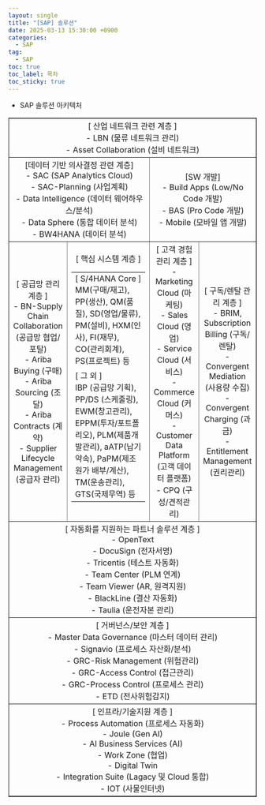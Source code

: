```yaml
---
layout: single
title: "[SAP] 솔루션"
date: 2025-03-13 15:30:00 +0900
categories: 
  - SAP
tag: 
  - SAP
toc: true
toc_label: 목차
toc_sticky: true
---
```


* SAP 솔루션 아키텍처 

<table border="1" style="width: 100%; border-collapse: collapse; text-align: center;">
    <tr>
        <td colspan="4">[ 산업 네트워크 관련 계층 ]
            <br>- LBN (물류 네트워크 관리)
            <br>- Asset Collaboration (설비 네트워크)
        </td>
    </tr>
    <tr>
        <td colspan="2">[데이터 기반 의사결정 관련 계층]
            <br>- SAC (SAP Analytics Cloud)
            <br>- SAC-Planning (사업계획)
            <br>- Data Intelligence (데이터 웨어하우스/분석)
            <br>- Data Sphere (통합 데이터 분석)
            <br>- BW4HANA (데이터 분석)
        </td>
        <td colspan="2">[SW 개발]
            <br>- Build Apps (Low/No Code 개발)
            <br>- BAS (Pro Code 개발)
            <br>- Mobile (모바일 앱 개발)
        </td>
    </tr>
    <tr>
        <td>[ 공급망 관리 계층 ]
            <br>- BN-Supply Chain Collaboration (공급망 협업/포탈)
            <br>- Ariba Buying (구매)
            <br>- Ariba Sourcing (조달)
            <br>- Ariba Contracts (계약)
            <br>- Supplier Lifecycle Management (공급자 관리)
        </td>
        <td style="width: 50%;">[ 핵심 시스템 계층 ]
            <table>
                <tr>
                    <td>[ S/4HANA Core ]
                        <br>MM(구매/재고), PP(생산), QM(품질), SD(영업/물류), PM(설비), HXM(인사), FI(재무), CO(관리회계), PS(프로젝트) 등
                    </td>
                </tr>
                <tr>
                    <td>[ 그 외 ]
                        <br>IBP (공급망 기획), PP/DS (스케줄링), EWM(창고관리), EPPM(투자/포트폴리오), PLM(제품개발관리), aATP(납기약속), PaPM(제조원가 배부/계산), TM(운송관리), GTS(국제무역) 등
                    </td>
                </tr>
            </table>
        </td>
        <td>[ 고객 경험 관리 계층 ]
            <br>- Marketing Cloud (마케팅)
            <br>- Sales Cloud (영업)
            <br>- Service Cloud (서비스)
            <br>- Commerce Cloud (커머스)
            <br>- Customer Data Platform (고객 데이터 플랫폼)
            <br>- CPQ (구성/견적관리)
        </td>
        <td>[ 구독/렌탈 관리 계층 ]
            <br>- BRIM, Subscription Billing (구독/렌탈)
            <br>- Convergent Mediation (사용량 수집)
            <br>- Convergent Charging (과금)
            <br>- Entitlement Management (권리관리)
        </td>
    </tr>
    <tr>
        <td colspan="4">[ 자동화를 지원하는 파트너 솔루션 계층 ]
            <br>- OpenText
            <br>- DocuSign (전자서명)
            <br>- Tricentis (테스트 자동화)
            <br>- Team Center (PLM 연계)
            <br>- Team Viewer (AR, 원격지원)
            <br>- BlackLine (결산 자동화)
            <br>- Taulia (운전자본 관리)
        </td>
    </tr>
    <tr>
        <td colspan="4">[ 거버넌스/보안 계층 ]
            <br>- Master Data Governance (마스터 데이터 관리)
            <br>- Signavio (프로세스 자산화/분석)
            <br>- GRC-Risk Management (위험관리)
            <br>- GRC-Access Control (접근관리)
            <br>- GRC-Process Control (프로세스 관리)
            <br>- ETD (전사위험감지)
        </td>
    </tr>
    <tr>
        <td colspan="4">[ 인프라/기술지원 계층 ]
            <br>- Process Automation (프로세스 자동화)
            <br>- Joule (Gen AI)
            <br>- AI Business Services (AI)
            <br>- Work Zone (협업)
            <br>- Digital Twin
            <br>- Integration Suite (Lagacy 및 Cloud 통합)
            <br>- IOT (사물인터넷)
        </td>
    </tr>
</table>